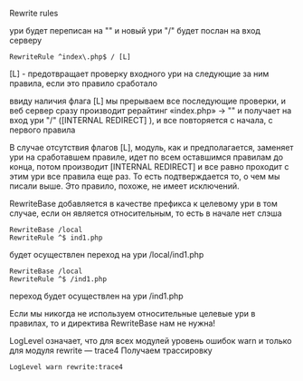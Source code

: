 Rewrite rules


ури будет переписан на "" и новый ури "/" будет послан на вход серверу

```
RewriteRule ^index\.php$ / [L]
```

[L] - предотвращает проверку входного ури на следующие за ним правила, если это правило сработало

ввиду наличия флага [L] мы прерываем все последующие проверки, и веб сервер сразу производит рерайтинг «index.php» -> "" и получает на вход ури "/" ([INTERNAL REDIRECT] ), и все повторяется с начала, с первого правила

В случае отсутствия флагов [L], модуль, как и предполагается, заменяет ури на сработавшем правиле, идет по всем оставшимся правилам до конца, потом производит [INTERNAL REDIRECT] и все равно проходит с этим ури все правила еще раз. То есть подтверждается то, о чем мы писали выше. Это правило, похоже, не имеет исключений.


RewriteBase добавляется в качестве префикса к целевому ури в том случае, если он является относительным, то есть в начале нет слэша

```
RewriteBase /local
RewriteRule ^$ ind1.php
```
будет осуществлен переход на ури /local/ind1.php

```
RewriteBase /local
RewriteRule ^$ /ind1.php
```
переход будет осуществлен на ури /ind1.php

Если мы никогда не используем относительные целевые ури в правилах, то и директива RewriteBase нам не нужна!



LogLevel означает, что для всех модулей уровень ошибок warn и только для модуля rewrite — trace4
Получаем трассировку
```
LogLevel warn rewrite:trace4
```